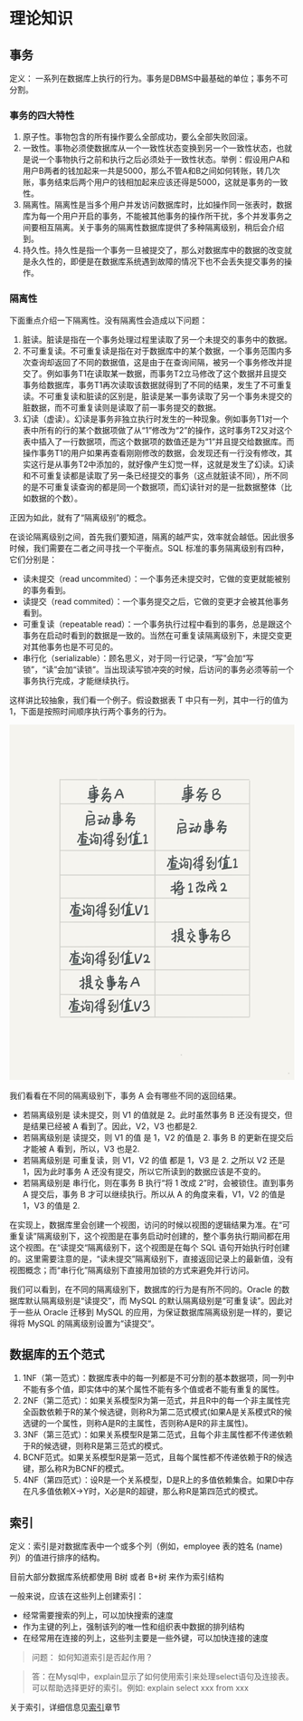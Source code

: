 # 理论知识

## 事务
定义： 一系列在数据库上执行的行为。事务是DBMS中最基础的单位；事务不可分割。

### 事务的四大特性
1. 原子性。事物包含的所有操作要么全部成功，要么全部失败回滚。
2. 一致性。事物必须使数据库从一个一致性状态变换到另一个一致性状态，也就是说一个事物执行之前和执行之后必须处于一致性状态。举例：假设用户A和用户B两者的钱加起来一共是5000，那么不管A和B之间如何转账，转几次账，事务结束后两个用户的钱相加起来应该还得是5000，这就是事务的一致性。
3. 隔离性。隔离性是当多个用户并发访问数据库时，比如操作同一张表时，数据库为每一个用户开启的事务，不能被其他事务的操作所干扰，多个并发事务之间要相互隔离。关于事务的隔离性数据库提供了多种隔离级别，稍后会介绍到。
4. 持久性。持久性是指一个事务一旦被提交了，那么对数据库中的数据的改变就是永久性的，即便是在数据库系统遇到故障的情况下也不会丢失提交事务的操作。

### 隔离性
下面重点介绍一下隔离性。没有隔离性会造成以下问题：
1. 脏读。脏读是指在一个事务处理过程里读取了另一个未提交的事务中的数据。
2. 不可重复读。不可重复读是指在对于数据库中的某个数据，一个事务范围内多次查询却返回了不同的数据值，这是由于在查询间隔，被另一个事务修改并提交了。例如事务T1在读取某一数据，而事务T2立马修改了这个数据并且提交事务给数据库，事务T1再次读取该数据就得到了不同的结果，发生了不可重复读。不可重复读和脏读的区别是，脏读是某一事务读取了另一个事务未提交的脏数据，而不可重复读则是读取了前一事务提交的数据。
3. 幻读（虚读）。幻读是事务非独立执行时发生的一种现象。例如事务T1对一个表中所有的行的某个数据项做了从“1”修改为“2”的操作，这时事务T2又对这个表中插入了一行数据项，而这个数据项的数值还是为“1”并且提交给数据库。而操作事务T1的用户如果再查看刚刚修改的数据，会发现还有一行没有修改，其实这行是从事务T2中添加的，就好像产生幻觉一样，这就是发生了幻读。幻读和不可重复读都是读取了另一条已经提交的事务（这点就脏读不同），所不同的是不可重复读查询的都是同一个数据项，而幻读针对的是一批数据整体（比如数据的个数）。

正因为如此，就有了“隔离级别”的概念。

在谈论隔离级别之间，首先我们要知道，隔离的越严实，效率就会越低。因此很多时候，我们需要在二者之间寻找一个平衡点。SQL 标准的事务隔离级别有四种，它们分别是：
* 读未提交（read uncommited）：一个事务还未提交时，它做的变更就能被别的事务看到。
* 读提交（read commited）：一个事务提交之后，它做的变更才会被其他事务看到。
* 可重复读（repeatable read）：一个事务执行过程中看到的事务，总是跟这个事务在启动时看到的数据是一致的。当然在可重复读隔离级别下，未提交变更对其他事务也是不可见的。
* 串行化（serializable）：顾名思义，对于同一行记录，“写”会加“写锁”，“读”会加“读锁”。当出现读写锁冲突的时候，后访问的事务必须等前一个事务执行完成，才能继续执行。

这样讲比较抽象，我们看一个例子。假设数据表 T 中只有一列，其中一行的值为 1，下面是按照时间顺序执行两个事务的行为。

![database-isolation](./database-isolation.png)

我们看看在不同的隔离级别下，事务 A 会有哪些不同的返回结果。
* 若隔离级别是 读未提交，则 V1 的值就是 2。此时虽然事务 B 还没有提交，但是结果已经被 A 看到了。因此，V2，V3 也都是2.
* 若隔离级别是 读提交，则 V1 的值 是 1，V2 的值是 2. 事务 B 的更新在提交后才能被 A 看到，所以，V3 也是2.
* 若隔离级别是 可重复读，则 V1，V2 的值 都是 1，V3 是 2. 之所以 V2 还是 1，因为此时事务 A 还没有提交，所以它所读到的数据应该是不变的。
* 若隔离级别是 串行化，则在事务 B 执行“将 1 改成 2”时，会被锁住。直到事务 A 提交后，事务 B 才可以继续执行。所以从 A 的角度来看，V1，V2 的值是 1，V3 的值是 2.

在实现上，数据库里会创建一个视图，访问的时候以视图的逻辑结果为准。在“可重复读”隔离级别下，这个视图是在事务启动时创建的，整个事务执行期间都在用这个视图。在“读提交“隔离级别下，这个视图是在每个 SQL 语句开始执行时创建的。这里需要注意的是，“读未提交”隔离级别下，直接返回记录上的最新值，没有视图概念；而“串行化”隔离级别下直接用加锁的方式来避免并行访问。

我们可以看到，在不同的隔离级别下，数据库的行为是有所不同的。Oracle 的数据库默认隔离级别是“读提交”，而 MySQL 的默认隔离级别是“可重复读”。因此对于一些从 Oracle 迁移到 MySQL 的应用，为保证数据库隔离级别是一样的，要记得将 MySQL 的隔离级别设置为“读提交“。

## 数据库的五个范式
1. 1NF（第一范式）：数据库表中的每一列都是不可分割的基本数据项，同一列中不能有多个值，即实体中的某个属性不能有多个值或者不能有重复的属性。
2. 2NF（第二范式）：如果关系模型R为第一范式，并且R中的每一个非主属性完全函数依赖于R的某个候选键，则称R为第二范式模式(如果A是关系模式R的候选键的一个属性，则称A是R的主属性，否则称A是R的非主属性)。
3. 3NF（第三范式）：如果关系模型R是第二范式，且每个非主属性都不传递依赖于R的候选键，则称R是第三范式的模式。
4. BCNF范式。如果关系模型R是第一范式，且每个属性都不传递依赖于R的候选键，那么称R为BCNF的模式。
5. 4NF（第四范式）：设R是一个关系模型，D是R上的多值依赖集合。如果D中存在凡多值依赖X->Y时，X必是R的超键，那么称R是第四范式的模式。


## 索引
定义：索引是对数据库表中一个或多个列（例如，employee 表的姓名 (name) 列）的值进行排序的结构。

目前大部分数据库系统都使用 B树 或者 B+树 来作为索引结构

一般来说，应该在这些列上创建索引：
* 经常需要搜索的列上，可以加快搜索的速度
* 作为主键的列上，强制该列的唯一性和组织表中数据的排列结构
* 在经常用在连接的列上，这些列主要是一些外键，可以加快连接的速度

>问题： 如何知道索引是否起作用？

>答：在Mysql中，explain显示了如何使用索引来处理select语句及连接表。可以帮助选择更好的索引。例如: explain select xxx from xxx

关于索引，详细信息见[索引](./database-index.md)章节

